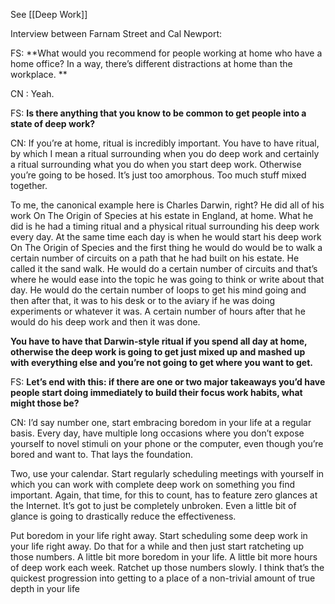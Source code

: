 See [[Deep Work]]

Interview between Farnam Street and Cal Newport:

FS: **What would you recommend for people working at home who have a home office? In a way, there’s different distractions at home than the workplace. **

CN : Yeah. 

FS: **Is there anything that you know to be common to get people into a state of deep work?**

CN: If you’re at home, ritual is incredibly important. You have to have ritual, by which I mean a ritual surrounding when you do deep work and certainly a ritual surrounding what you do when you start deep work. Otherwise you’re going to be hosed. It’s just too amorphous. Too much stuff mixed together. 

To me, the canonical example here is Charles Darwin, right? He did all of his work On The Origin of Species at his estate in England, at home. What he did is he had a timing ritual and a physical ritual surrounding his deep work every day. At the same time each day is when he would start his deep work On The Origin of Species and the first thing he would do would be to walk a certain number of circuits on a path that he had built on his estate. He called it the sand walk. He would do a certain number of circuits and that’s where he would ease into the topic he was going to think or write about that day. He would do the certain number of loops to get his mind going and then after that, it was to his desk or to the aviary if he was doing experiments or whatever it was. A certain number of hours after that he would do his deep work and then it was done. 

**You have to have that Darwin-style ritual if you spend all day at home, otherwise the deep work is going to get just mixed up and mashed up with everything else and you’re not going to get where you want to get.**




FS:  **Let’s end with this: if there are one or two major takeaways you’d have people start doing immediately to build their focus work habits, what might those be?**

CN: I’d say number one, start embracing boredom in your life at a regular basis. Every day, have multiple long occasions where you don’t expose yourself to novel stimuli on your phone or the computer, even though you’re bored and want to. That lays the foundation. 

Two, use your calendar. Start regularly scheduling meetings with yourself in which you can work with complete deep work on something you find important. Again, that time, for this to count, has to feature zero glances at the Internet. It’s got to just be completely unbroken. Even a little bit of glance is going to drastically reduce the effectiveness. 

Put boredom in your life right away. Start scheduling some deep work in your life right away. Do that for a while and then just start ratcheting up those numbers. A little bit more boredom in your life. A little bit more hours of deep work each week. Ratchet up those numbers slowly. I think that’s the quickest progression into getting to a place of a non-trivial amount of true depth in your life